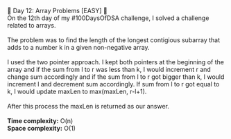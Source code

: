 🎉 Day 12: Array Problems [EASY] 🎉 
<br> On the 12th day of my #100DaysOfDSA challenge, I solved a challenge related to arrays.
<br><br>
The problem was to find the length of the longest contigious subarray that adds to a number k in a given non-negative array.
<br><br>
I used the two pointer approach. I kept both pointers at the beginning of the array and if the sum from l to r was less than k, I would increment r and change sum accordingly and if the sum from l to r got bigger than k, I would increment l and decrement sum accordingly. If sum from l to r got equal to k, I would update maxLen to max(maxLen, r-l+1).
<br><br>
After this process the maxLen is returned as our answer.
<br><br>
<b>Time complexity:</b> O(n)<br>
<b>Space complexity:</b> O(1)
